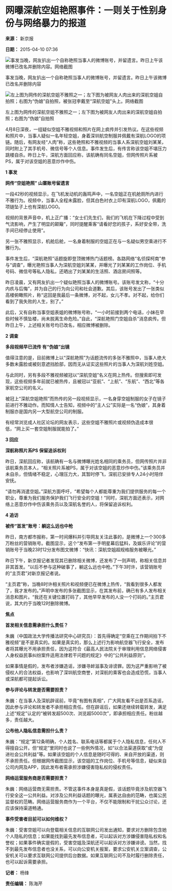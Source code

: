 # 网曝深航空姐艳照事件：一则关于性别身份与网络暴力的报道

**来源：** 新京报

**日期：** 2015-04-10 07:36

![事发当晚，网友扒出一个自称艳照当事人的微博账号，并留遗言。昨日上午该微博已改名并删除内容。网络截图](http://pic.dailyqd.com/uploadfiles/hw/dailyqd/img/attachement/jpg/site3/20150410/28d24480d7c01691529402.jpg)

事发当晚，网友扒出一个自称艳照当事人的微博账号，并留遗言。昨日上午该微博已改名并删除内容

![左上图为网传的深航空姐不雅照之一；左下图为被网友人肉出来的深航空姐自拍照；右图为“伪娘”自拍照，被张冠李戴至“深航空姐”头上。网络截图](http://pic.dailyqd.com/uploadfiles/hw/dailyqd/img/attachement/jpg/site3/20150410/28d24480d7c01691529703.jpg)

左上图为网传的深航空姐不雅照之一；左下图为被网友人肉出来的深航空姐自拍照；右图为“伪娘”自拍照

4月8日深夜，一组疑似空姐不雅视频和照片在网上疯传并引发热议。在这些视频和照片中，当事人疑似一名年轻空姐，身着深圳航空制服并佩戴有深航LOGO的项链。随后，有网友经“人肉”称，这些艳照和不雅视频的当事人系深航空姐刘某某，同时附上了其手机号、微信号等个人信息。事件发生后，有传言称该空姐不堪压力跳楼自杀。昨日上午，深航方面回应称，该航确有同名空姐，但网传照片系被PS，属于对该空姐的恶意炒作中伤。

**1 事发**

**网传“空姐艳照” 山寨账号留遗言**

一段42秒的视频显示，在飞机发动机的轰鸣声中，一名空姐正在机舱厕所内进行不雅行为。视频中，当事人全程未露脸，但其白色衬衣上印有深航LOGO，佩戴的项链坠子上也有深航LOGO。

视频的背景声音中，机上正广播：“女士们先生们，我们的飞机在下降过程中受到气流影响，产生了明显的颠簸”，同时提醒乘客“请看好您的孩子，系好安全带，洗手间已经停止使用”。

另一张不雅照显示，机舱后舱，一名身着制服的空姐正在与一名疑似男空乘进行不雅行为。

事件发生后，“深航艳照”话题旋即登顶微博热门话题榜。各路网络“名侦探柯南”参与“调查”，曝光艳照当事人为深航空姐刘某某，并曝光了刘某某的工作岗位、手机号码、微信号等私人隐私，还晒出了刘某某的生活照、酒店房间照等。

昨日凌晨，又有网友扒出一个疑似艳照当事人的微博账号。该账号发文称，“十分内疚与后悔”，并为自己的行为向公司和社会道歉。其后，该账号发出了一张类似高楼俯瞰照片，称“这回是我最后一条微博，对不起，女儿不孝。对不起，给你们看到了我失败的人生，别了。”

此后，又有自称当事空姐表姐的微博账号称，“一小时前接到两个电话，小妹在早些时候不慎坠楼，尚未脱离生命危险。”自此，“深航艳照门空姐自杀”消息疯传。但昨日上午，上述相关账号均已改名，相应微博被删除。

**2 调查**

**多段视频早已流传 有“伪娘”出镜**

值得注意的是，目前微博上以“深航艳照”为话题流传的多张不雅照中，当事人绝大多数未露脸或被刻意遮挡脸部，因而无从证实这些照片的当事人为深航刘姓空姐。

与此同时，另有多段不雅视频被冠以“深航空姐”名义在网上热传。但搜索即可发现，这些视频多年前就已被热传，且被冠以“亚航”、“上航”、“东航”、“西北”等各家航空公司的名义。

被冠上“深航空姐艳照”而热传的另一段视频显示，一名身穿空姐制服的女子在镜子前进行不雅动作。而知情人士告知，视频中的“主人公”实际是一名“伪娘”，其身着制服亦是国内另一大型航空公司的制服。

有经常浏览成人社区论坛的网友表示，这些空姐不雅照片或视频伪造成本很低，“网上买一套空姐制服就能拍了。”

**3 回应**

**深航称照片系PS 保留追诉权利**

昨日，深航回应称，该航确有一名与微博曝光姓名相同的乘务员，但网传照片并非该航乘务员本人，“相关照片系被PS，属于对该空姐的恶意炒作中伤。”该乘务员并未自杀，但情绪不稳定，心理压力大，其暂时停飞，深航已安排专人24小时陪伴安抚。

“请勿再消遣空姐。”深航方面呼吁，“希望每个人都能尊重为我们提供服务的每一个职业，尊重为我们服务保护我们飞行安全的空姐！”同时，深航方面还表示，对网络上恶意炒作中伤该乘务员以及深航名誉的人，将保留追诉权利。

**4 追访**

**被传“首发”账号：躺这么远也中枪**

昨日，南方都市报称，第一时间爆料并引导网友关注此事的，是微博上一个300多万粉丝的营销账号。截图显示，这个“发布第一手明星幕后猛料，及娱乐评论”的营销账号于当晚23时12分发布图文微博：“快讯：深航空姐超规格服务被曝光。”

昨日下午，新京报记者发现其已删除相关微博，还发布了一则声明，称相关信息并非其首发。“以后不参与这种破事了，躺这么远也中枪。”下午3时许，该营销账号的“主页君”对新京报记者说。

“主页君”称，当晚8时许相关照片和视频便已在微博上热传，“我看到很多人都发了，我才发布的。”声明中发布的多张截图显示，在其发布前，确已有多人发布相关消息和图片。“我还在关键位置打码了，其他早早发布的人没一个打码的。”主页君说，其大约于当晚12时删除微博。

**焦点**

**首发相关信息需承担什么责任？**

朱巍（中国政法大学传播法研究中心研究员）：首先得确定“空乘在工作期间拍下不雅视频”是不是真实的。如果是真实的，那么上述行为影响航空器飞行安全，发布者将其曝光不用承担责任，因为这符合《最高人民法院关于审理利用信息网络侵害人身权益民事纠纷案件适用法律若干问题的规定》中的“公共利益原则”。

如果事情是假的，发布者涉嫌造谣，涉嫌寻衅滋事及诽谤罪。因为这严重影响了被侵权人的合法权益，也影响了深圳航空商誉，对深航的乘客也会造成恐慌，当事人或深航都可提起诉讼。

**参与评论与转发是否需要担责？**

朱巍：在当事人及深航辟谣前，毕竟“有图有真相”，广大网友看不出是否系造谣，因此参与评论和转发者不承担相应责任。但在辟谣后，如果还继续转载转发，满足上述“规定”认定的“被转发超500次、浏览超5000次”，即承担相应责任。粉丝越多，责任越大。

**公布他人隐私信息需担什么责？**

朱巍：“规定”第12条明确，个人姓名、联系电话等都属于个人隐私信息，任何人不得擅自公开。但“规定”里同时也说了一些例外情况，如“以合法渠道获取”或“为促进社会公共利益”等。如果该空姐的个人信息是随时可得的、来自开放的渠道，则不承担责任。但根据网传截图显示，该空姐的工作岗位、手机号等信息，疑似来自公司内网及APP，因此发布者需承担涉嫌侵害隐私权的侵权责任。

**网络运营服务商是否需要担责？**

朱巍：网络运营商无需担责。不管这事件本身是真是假，该话题毕竟涉及航空器飞行安全这一公共利益。对涉及公共利益话题的曝光，属表达自由的范畴，也属公民监督权的范畴。网络运营服务商作为一个平台，不仅不能限制和干扰公众讨论，还应该保持渠道畅通。

**事件受害者目前可以如何维权？**

朱巍：受害空姐可以向登载相关信息的互联网公司发出通知，要求对方删除包含她个人隐私的信息；如果能找到最先发布信息者，可以起诉对方涉嫌侵害隐私权和名誉权；如果事件确实是假的，受害空姐及深航还可以起诉对方涉嫌诽谤。当然，找不到最先发布信息者也没关系，可以向公安机关报案，要求公安机关立案调查，公安机关可以要求互联网公司提供后台数据。如果互联网公司不及时履行删除责任，也可以起诉需要承担。

**记者：** 杨锋

**责任编辑：** 陈海芹
